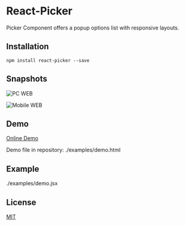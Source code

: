 # React-Picker

Picker Component offers a popup options list with responsive layouts.


## Installation

	npm install react-picker --save
	
## Snapshots

![PC WEB](http://pub.lvrian.com/react-picker/snapshots/pc-picker.jpg "PC Browser View")

![Mobile WEB](http://pub.lvrian.com/react-picker/snapshots/mobile-picker.jpg "Mobile Browser View")

## Demo

[Online Demo](http://pub.lvrian.com/react-picker/demo.html)

Demo file in repository: ./examples/demo.html

## Example

./examples/demo.jsx


## License

[MIT](http://www.opensource.org/licenses/mit-license.php)
